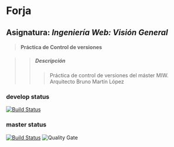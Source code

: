 ﻿# Forja
## Asignatura: *Ingeniería Web: Visión General*
> #### Práctica de Control de versiones

>> ##### Descripción
>>> Práctica de control de versiones del máster MIW. Arquitecto Bruno Martín López

### develop status

[![Build Status](https://travis-ci.com/BrunoML1991/IWVG.SwC.BrunoMartin.svg?branch=develop)](https://travis-ci.com/BrunoML1991/IWVG.SwC.BrunoMartin)

### master status
[![Build Status](https://travis-ci.com/BrunoML1991/IWVG.SwC.BrunoMartin.svg?branch=master)](https://travis-ci.com/BrunoML1991/IWVG.SwC.BrunoMartin)
![Quality Gate](https://sonarcloud.io/api/project_badges/measure?project=es.upm.miw%3AIWVG.SwC.BrunoMartin&metric=alert_status)

